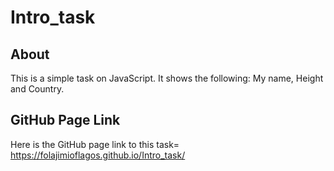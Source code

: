 # Intro_task

## About
This is a simple task on JavaScript. It shows the following: My name, Height and Country.

## GitHub Page Link
Here is the GitHub page link to this task= https://folajimioflagos.github.io/Intro_task/
